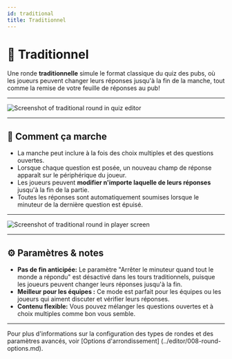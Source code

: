 ```yaml
---
id: traditional
title: Traditionnel
---
```


# 📝 Traditionnel

Une ronde **traditionnelle** simule le format classique du quiz des pubs, où les joueurs peuvent changer leurs réponses jusqu'à la fin de la manche, tout comme la remise de votre feuille de réponses au pub!

---

![Screenshot of traditional round in quiz editor](/images/round-modes/traditional-editor.png)

---

## 📝 Comment ça marche

- La manche peut inclure à la fois des choix multiples et des questions ouvertes.
- Lorsque chaque question est posée, un nouveau champ de réponse apparaît sur le périphérique du joueur.
- Les joueurs peuvent **modifier n'importe laquelle de leurs réponses** jusqu'à la fin de la partie.
- Toutes les réponses sont automatiquement soumises lorsque le minuteur de la dernière question est épuisé.

---

![Screenshot of traditional round in player screen](/images/round-modes/traditional-answer-screen.png)

---

## ⚙️ Paramètres & notes

- **Pas de fin anticipée:** Le paramètre "Arrêter le minuteur quand tout le monde a répondu" est désactivé dans les tours traditionnels, puisque les joueurs peuvent changer leurs réponses jusqu'à la fin.
- **Meilleur pour les équipes :** Ce mode est parfait pour les équipes ou les joueurs qui aiment discuter et vérifier leurs réponses.
- **Contenu flexible:** Vous pouvez mélanger les questions ouvertes et à choix multiples comme bon vous semble.

---

Pour plus d'informations sur la configuration des types de rondes et des paramètres avancés, voir [Options d'arrondissement] (../editor/008-round-options.md).
